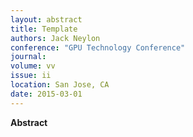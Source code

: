 ```yaml
---
layout: abstract
title: Template
authors: Jack Neylon
conference: "GPU Technology Conference"
journal: 
volume: vv
issue: ii
location: San Jose, CA
date: 2015-03-01
---
```

**Abstract**
